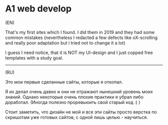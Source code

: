 # A1 web develop


(EN)

That's my first sites which I found.
I did them in 2019 and they had some common mistakes (nevertheless I redacted a few defects like oX-scrolling and really poor adaptation but i tried not to change it a lot)

I guess I need notice, that it is NOT my UI-design and I just copped free templates with a study goal.

----

(RU)

Это мои первые сделанные сайты, которые я откопал.

Я их делал очень давно и они не отражают нынешний уровень моих знаний. Однако некоторые очень плохие практики я убрал либо доработал.
(Иногда полезно проревьюить свой старый код :) )

Стоит заметить, что дизайн не мой и все эти сайты просто верстка по скришотам уже готовых сайтов, с одной лишь целью - научиться. 
 
